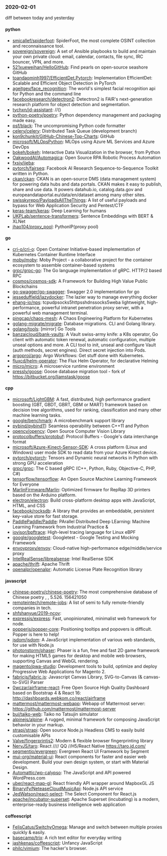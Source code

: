 ### 2020-02-01
diff between today and yesterday

#### python
* [smicallef/spiderfoot](https://github.com/smicallef/spiderfoot): SpiderFoot, the most complete OSINT collection and reconnaissance tool.
* [sovereign/sovereign](https://github.com/sovereign/sovereign): A set of Ansible playbooks to build and maintain your own private cloud: email, calendar, contacts, file sync, IRC bouncer, VPN, and more.
* [521xueweihan/HelloGitHub](https://github.com/521xueweihan/HelloGitHub): Find pearls on open-source seashore  GitHub 
* [toandaominh1997/EfficientDet.Pytorch](https://github.com/toandaominh1997/EfficientDet.Pytorch): Implementation EfficientDet: Scalable and Efficient Object Detection in PyTorch
* [ageitgey/face_recognition](https://github.com/ageitgey/face_recognition): The world's simplest facial recognition api for Python and the command line
* [facebookresearch/detectron2](https://github.com/facebookresearch/detectron2): Detectron2 is FAIR's next-generation research platform for object detection and segmentation.
* [tychxn/jd-assistant](https://github.com/tychxn/jd-assistant): //()
* [python-poetry/poetry](https://github.com/python-poetry/poetry): Python dependency management and packaging made easy.
* [psf/black](https://github.com/psf/black): The uncompromising Python code formatter
* [celery/celery](https://github.com/celery/celery): Distributed Task Queue (development branch)
* [kon9chunkit/GitHub-Chinese-Top-Charts](https://github.com/kon9chunkit/GitHub-Chinese-Top-Charts):  GitHub
* [microsoft/MLOpsPython](https://github.com/microsoft/MLOpsPython): MLOps using Azure ML Services and Azure DevOps
* [bokeh/bokeh](https://github.com/bokeh/bokeh): Interactive Data Visualization in the browser, from Python
* [OakwoodAI/Automagica](https://github.com/OakwoodAI/Automagica): Open Source RPA  Robotic Process Automation
* [fxsjy/jieba](https://github.com/fxsjy/jieba): 
* [pytorch/fairseq](https://github.com/pytorch/fairseq): Facebook AI Research Sequence-to-Sequence Toolkit written in Python.
* [ckan/ckan](https://github.com/ckan/ckan): CKAN is an open-source DMS (data management system) for powering data hubs and data portals. CKAN makes it easy to publish, share and use data. It powers datahub.io, catalog.data.gov and europeandataportal.eu/data/en/dataset among many other sites.
* [swisskyrepo/PayloadsAllTheThings](https://github.com/swisskyrepo/PayloadsAllTheThings): A list of useful payloads and bypass for Web Application Security and Pentest/CTF
* [keras-team/keras](https://github.com/keras-team/keras): Deep Learning for humans
* [UKPLab/sentence-transformers](https://github.com/UKPLab/sentence-transformers): Sentence Embeddings with BERT & XLNet
* [jhao104/proxy_pool](https://github.com/jhao104/proxy_pool): PythonIP(proxy pool)

#### go
* [cri-o/cri-o](https://github.com/cri-o/cri-o): Open Container Initiative-based implementation of Kubernetes Container Runtime Interface
* [moby/moby](https://github.com/moby/moby): Moby Project - a collaborative project for the container ecosystem to assemble container-based systems
* [grpc/grpc-go](https://github.com/grpc/grpc-go): The Go language implementation of gRPC. HTTP/2 based RPC
* [cosmos/cosmos-sdk](https://github.com/cosmos/cosmos-sdk):  A Framework for Building High Value Public Blockchains 
* [go-swagger/go-swagger](https://github.com/go-swagger/go-swagger): Swagger 2.0 implementation for go
* [jesseduffield/lazydocker](https://github.com/jesseduffield/lazydocker): The lazier way to manage everything docker
* [ehang-io/nps](https://github.com/ehang-io/nps): tcpudpsocks5httpsshdnssocks5weba lightweight, high-performance, powerful intranet penetration proxy server, with a powerful web management terminal.
* [pingcap/chaos-mesh](https://github.com/pingcap/chaos-mesh): A Chaos Engineering Platform for Kubernetes
* [golang-migrate/migrate](https://github.com/golang-migrate/migrate): Database migrations. CLI and Golang library.
* [golang/tools](https://github.com/golang/tools): [mirror] Go Tools
* [banzaicloud/bank-vaults](https://github.com/banzaicloud/bank-vaults): A Vault swiss-army knife: a K8s operator, Go client with automatic token renewal, automatic configuration, multiple unseal options and more. A CLI tool to init, unseal and configure Vault (auth methods, secret engines). Direct secret injection into Pods.
* [argoproj/argo](https://github.com/argoproj/argo): Argo Workflows: Get stuff done with Kubernetes.
* [fluxcd/helm-operator](https://github.com/fluxcd/helm-operator): The Flux Helm Operator, for declarative Helming
* [micro/micro](https://github.com/micro/micro): A microservice runtime environment
* [pressly/goose](https://github.com/pressly/goose): Goose database migration tool - fork of https://bitbucket.org/liamstask/goose

#### cpp
* [microsoft/LightGBM](https://github.com/microsoft/LightGBM): A fast, distributed, high performance gradient boosting (GBT, GBDT, GBRT, GBM or MART) framework based on decision tree algorithms, used for ranking, classification and many other machine learning tasks.
* [google/benchmark](https://github.com/google/benchmark): A microbenchmark support library
* [pybind/pybind11](https://github.com/pybind/pybind11): Seamless operability between C++11 and Python
* [opencv/opencv](https://github.com/opencv/opencv): Open Source Computer Vision Library
* [protocolbuffers/protobuf](https://github.com/protocolbuffers/protobuf): Protocol Buffers - Google's data interchange format
* [microsoft/Azure-Kinect-Sensor-SDK](https://github.com/microsoft/Azure-Kinect-Sensor-SDK): A cross platform (Linux and Windows) user mode SDK to read data from your Azure Kinect device.
* [pytorch/pytorch](https://github.com/pytorch/pytorch): Tensors and Dynamic neural networks in Python with strong GPU acceleration
* [grpc/grpc](https://github.com/grpc/grpc): The C based gRPC (C++, Python, Ruby, Objective-C, PHP, C#)
* [tensorflow/tensorflow](https://github.com/tensorflow/tensorflow): An Open Source Machine Learning Framework for Everyone
* [MarlinFirmware/Marlin](https://github.com/MarlinFirmware/Marlin): Optimized firmware for RepRap 3D printers based on the Arduino platform.
* [electron/electron](https://github.com/electron/electron): Build cross-platform desktop apps with JavaScript, HTML, and CSS
* [facebook/rocksdb](https://github.com/facebook/rocksdb): A library that provides an embeddable, persistent key-value store for fast storage.
* [PaddlePaddle/Paddle](https://github.com/PaddlePaddle/Paddle): PArallel Distributed Deep LEarning: Machine Learning Framework from Industrial Practice &
* [iovisor/bpftrace](https://github.com/iovisor/bpftrace): High-level tracing language for Linux eBPF
* [google/googletest](https://github.com/google/googletest): Googletest - Google Testing and Mocking Framework
* [envoyproxy/envoy](https://github.com/envoyproxy/envoy): Cloud-native high-performance edge/middle/service proxy
* [IntelRealSense/librealsense](https://github.com/IntelRealSense/librealsense): Intel RealSense SDK
* [apache/thrift](https://github.com/apache/thrift): Apache Thrift
* [openalpr/openalpr](https://github.com/openalpr/openalpr): Automatic License Plate Recognition library

#### javascript
* [chinese-poetry/chinese-poetry](https://github.com/chinese-poetry/chinese-poetry): The most comprehensive database of Chinese poetry , , 5.526. 156421050
* [remoteintech/remote-jobs](https://github.com/remoteintech/remote-jobs): A list of semi to fully remote-friendly companies in tech.
* [shfshanyue/2019-ncov](https://github.com/shfshanyue/2019-ncov): 
* [expressjs/express](https://github.com/expressjs/express): Fast, unopinionated, minimalist web framework for node.
* [popperjs/popper-core](https://github.com/popperjs/popper-core): Positioning tooltips and popovers is difficult. Popper is here to help!
* [jsdom/jsdom](https://github.com/jsdom/jsdom): A JavaScript implementation of various web standards, for use with Node.js
* [photonstorm/phaser](https://github.com/photonstorm/phaser): Phaser is a fun, free and fast 2D game framework for making HTML5 games for desktop and mobile web browsers, supporting Canvas and WebGL rendering.
* [magento/pwa-studio](https://github.com/magento/pwa-studio): Development tools to build, optimize and deploy Progressive Web Applications for Magento 2.
* [fabricjs/fabric.js](https://github.com/fabricjs/fabric.js): Javascript Canvas Library, SVG-to-Canvas (& canvas-to-SVG) Parser
* [0wczar/airframe-react](https://github.com/0wczar/airframe-react): Free Open Source High Quality Dashboard based on Bootstrap 4 & React 16: http://dashboards.webkom.co/react/airframe
* [mattermost/mattermost-webapp](https://github.com/mattermost/mattermost-webapp): Webapp of Mattermost server: https://github.com/mattermost/mattermost-server
* [bui/taiko-web](https://github.com/bui/taiko-web): Taiko no Tatsujin simulator
* [alpinejs/alpine](https://github.com/alpinejs/alpine): A rugged, minimal framework for composing JavaScript behavior in your markup.
* [strapi/strapi](https://github.com/strapi/strapi):  Open source Node.js Headless CMS to easily build customisable APIs
* [Valve/fingerprintjs2](https://github.com/Valve/fingerprintjs2): Modern & flexible browser fingerprinting library
* [NervJS/taro](https://github.com/NervJS/taro):  React //// QQ //H5/React Native  https://taro.jd.com/
* [segmentio/evergreen](https://github.com/segmentio/evergreen):  Evergreen React UI Framework by Segment
* [mui-org/material-ui](https://github.com/mui-org/material-ui): React components for faster and easier web development. Build your own design system, or start with Material Design.
* [Automattic/wp-calypso](https://github.com/Automattic/wp-calypso): The JavaScript and API powered WordPress.com
* [uber/react-map-gl](https://github.com/uber/react-map-gl): React friendly API wrapper around MapboxGL JS
* [Binaryify/NeteaseCloudMusicApi](https://github.com/Binaryify/NeteaseCloudMusicApi):  Node.js API service
* [JedWatson/react-select](https://github.com/JedWatson/react-select): The Select Component for React.js
* [apache/incubator-superset](https://github.com/apache/incubator-superset): Apache Superset (incubating) is a modern, enterprise-ready business intelligence web application

#### coffeescript
* [FelisCatus/SwitchyOmega](https://github.com/FelisCatus/SwitchyOmega): Manage and switch between multiple proxies quickly & easily.
* [basecamp/trix](https://github.com/basecamp/trix): A rich text editor for everyday writing
* [jashkenas/coffeescript](https://github.com/jashkenas/coffeescript): Unfancy JavaScript
* [philc/vimium](https://github.com/philc/vimium): The hacker's browser.
